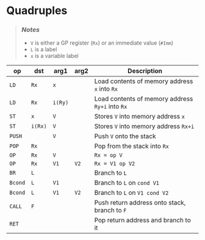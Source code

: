 # Quadruples
> ### _Notes_
> - `V` is either a GP register (`Rx`) or an immediate value (`#Imm`)
> - `L` is a label
> - `x` is a variable label

| op      | dst     | arg1    | arg2 | Description                                      |
| ------- | ------- | ------- | ---- | ------------------------------------------------ |
| `LD`    | `Rx`    | `x`     |      | Load contents of memory address `x` into `Rx`    |
| `LD`    | `Rx`    | `i(Ry)` |      | Load contents of memory address `Ry+i` into `Rx` |
| `ST`    | `x`     | `V`     |      | Stores `V` into memory address `x`               |
| `ST`    | `i(Rx)` | `V`     |      | Stores `V` into memory address `Rx+i`            |
| `PUSH`  |         | `V`     |      | Push `V` onto the stack                          |
| `POP`   | `Rx`    |         |      | Pop from the stack into `Rx`                     |
| `OP`    | `Rx`    | `V`     |      | `Rx = op V`                                      |
| `OP`    | `Rx`    | `V1`    | `V2` | `Rx = V1 op V2`                                  |
| `BR`    | `L`     |         |      | Branch to `L`                                    |
| `Bcond` | `L`     | `V1`    |      | Branch to `L` on `cond V1`                       |
| `Bcond` | `L`     | `V1`    | `V2` | Branch to `L` on `V1 cond V2`                    |
| `CALL`  | `F`     |         |      | Push return address onto stack, branch to `F`    |
| `RET`   |         |         |      | Pop return address and branch to it              |